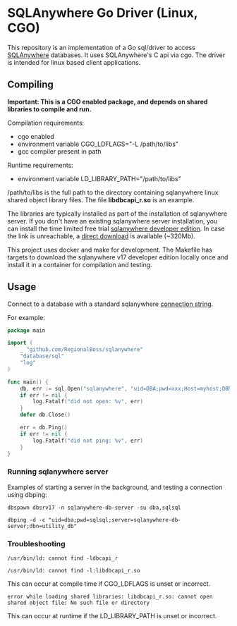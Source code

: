 # SQLAnywhere Go Driver (Linux, CGO)

This repository is an implementation of a Go sql/driver to access [SQLAnywhere](http://dcx.sap.com/index.html#sqla170/en/) databases. It uses SQLAnywhere's C api via cgo. The driver is intended for linux based client applications.

## Compiling

**Important: This is a CGO enabled package, and depends on shared libraries to compile and run.**

Compilation requirements:

- cgo enabled
- environment variable CGO_LDFLAGS="-L /path/to/libs"
- gcc compiler present in path

Runtime requirements:

- environment variable LD_LIBRARY_PATH="/path/to/libs"

/path/to/libs is the full path to the directory containing sqlanywhere linux shared object library files. The file **libdbcapi_r.so** is an example.

The libraries are typically installed as part of the installation of sqlanywhere server. If you don't have an existing sqlanywhere server installation, you can install the time limited free trial [sqlanywhere developer edition](https://www.sap.com/cmp/td/sap-sql-anywhere-developer-edition-free-trial.html). In case the link is unreachable, a [direct download](https://storage.googleapis.com/sqlanywhere-driver/sqla17developerlinux.tar.gz) is available (~320Mb).

This project uses docker and make for development. The Makefile has targets to download the sqlanywhere v17 developer edition locally once and install it in a container for compilation and testing.

## Usage

Connect to a database with a standard sqlanywhere [connection string](http://dcx.sap.com/index.html#sqla170/en/html/8142fdf46ce21014b956e05a37e48df4.html).

For example:

```go
package main

import (
    _ "github.com/RegionalBoss/sqlanywhere"
    "database/sql"
    "log"
)

func main() {
    db, err := sql.Open("sqlanywhere", "uid=DBA;pwd=xxx;Host=myhost;DBN=mydb;Server=myserver")
    if err != nil {
        log.Fatalf("did not open: %v", err)
    }
    defer db.Close()

    err = db.Ping()
    if err != nil {
        log.Fatalf("did not ping: %v", err)
    }
}
```

### Running sqlanywhere server

Examples of starting a server in the background, and testing a connection using dbping:

```shell
dbspawn dbsrv17 -n sqlanywhere-db-server -su dba,sqlsql
```

```shell
dbping -d -c "uid=dba;pwd=sqlsql;server=sqlanywhere-db-server;dbn=utility_db"
```

### Troubleshooting

```shell
/usr/bin/ld: cannot find -ldbcapi_r

/usr/bin/ld: cannot find -l:libdbcapi_r.so
```

This can occur at compile time if CGO_LDFLAGS is unset or incorrect.

```shell
error while loading shared libraries: libdbcapi_r.so: cannot open shared object file: No such file or directory
```

This can occur at runtime if the LD_LIBRARY_PATH is unset or incorrect.
